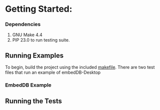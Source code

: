 # Getting Started: 

### Dependencies
1. GNU Make 4.4 
2. PIP 23.0 to run testing suite. 


## Running Examples

To begin, build the project using the included [makefile](../makefile). There are two test files that run an example of embedDB-Desktop 


### EmbedDB Example


## Running the Tests


